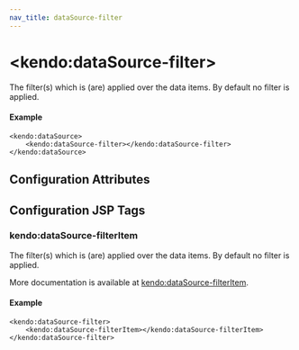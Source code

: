 ```yaml
---
nav_title: dataSource-filter
---
```


# \<kendo:dataSource-filter\>

The filter(s) which is (are) applied over the data items. By default no filter is applied.

#### Example
    <kendo:dataSource>
        <kendo:dataSource-filter></kendo:dataSource-filter>
    </kendo:dataSource>

## Configuration Attributes


##  Configuration JSP Tags

### kendo:dataSource-filterItem

The filter(s) which is (are) applied over the data items. By default no filter is applied.

More documentation is available at [kendo:dataSource-filterItem](/kendo-ui/api/wrappers/jsp/datasource/filteritem).

#### Example

    <kendo:dataSource-filter>
        <kendo:dataSource-filterItem></kendo:dataSource-filterItem>
    </kendo:dataSource-filter>

